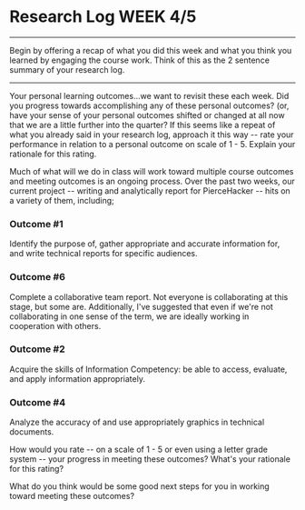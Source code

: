 # Research Log WEEK 4/5

---
Begin by offering a recap of what you did this week and what you think you learned by engaging the course work. Think of this as the 2 sentence summary of your research log.

---
Your personal learning outcomes...we want to revisit these each week. Did you progress towards accomplishing any of these personal outcomes? (or, have your sense of your personal outcomes shifted or changed at all now that we are a little further into the quarter? If this seems like a repeat of what you already said in your research log, approach it this way -- rate your performance in relation to a personal outcome on scale of 1 - 5. Explain your rationale for this rating.

Much of what will we do in class will work toward multiple course outcomes and meeting outcomes is an ongoing process. Over the past two weeks, our current project -- writing and analytically report for PierceHacker -- hits on a variety of them, including;

### Outcome #1
Identify the purpose of, gather appropriate and accurate information for, and write technical reports for specific audiences.

### Outcome #6 
Complete a collaborative team report. Not everyone is collaborating at this stage, but some are. Additionally, I've suggested that even if we're not collaborating in one sense of the term, we are ideally working in cooperation with others.

### Outcome #2
Acquire the skills of Information Competency: be able to access, evaluate, and apply information appropriately.

### Outcome #4
Analyze the accuracy of and use appropriately graphics in technical documents.


How would you rate -- on a scale of 1 - 5 or even using a letter grade system -- your progress in meeting these outcomes? What's your rationale for this rating?

What do you think would be some good next steps for you in working toward meeting these outcomes?
